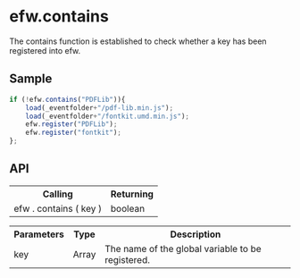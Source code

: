<H1>efw.contains</H1>

The contains function is established to check whether a key has been registered into efw.
<h2>Sample</h2>

```javascript
if (!efw.contains("PDFLib")){
	load(_eventfolder+"/pdf-lib.min.js");
	load(_eventfolder+"/fontkit.umd.min.js");
	efw.register("PDFLib");
	efw.register("fontkit");
};
```
<h2>API</h2>

<table>
<tr><th>Calling</th><th>Returning</th></tr>
<tr><td>efw . contains ( key )</td><td>boolean</td></tr>
</table>


<table>
<tr><th>Parameters</th><th>Type</th><th>Description</th></tr>
<tr><td>key</td><td>Array</td><td>The name of the global variable to be registered.</td></tr>
</table>
